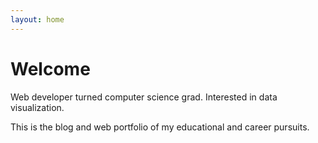 ```yaml
---
layout: home
---
```

# Welcome

Web developer turned computer science grad. Interested in data visualization.

This is the blog and web portfolio of my educational and career pursuits.